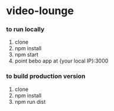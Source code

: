 # video-lounge

### to run locally

1. clone
2. npm install
3. npm start
4. point bebo app at {your local IP}:3000

### to build production version

1. clone
2. npm install
3. npm run dist
